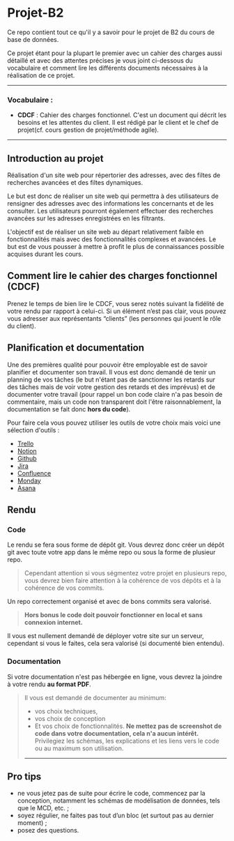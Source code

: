 # Projet-B2

Ce repo contient tout ce qu'il y a savoir pour le projet de B2 du cours de base de données.

Ce projet étant pour la plupart le premier avec un cahier des charges aussi détaillé et avec des attentes précises je vous joint ci-dessous du vocabulaire et comment lire les différents documents nécessaires à la réalisation de ce projet.

---
### Vocabulaire :

- **CDCF** : Cahier des charges fonctionnel. C'est un document qui décrit les besoins et les attentes du client. Il est rédigé par le client et le chef de projet(cf. cours gestion de projet/méthode agile). 


---

## Introduction au projet
Réalisation d'un site web pour répertorier des adresses, avec des filtes de recherches avancées et des filtes dynamiques.

Le but est donc de réaliser un site web qui permettra à des utilisateurs de rensigner des adresses avec des informations les concernants et de les consulter. Les utilisateurs pourront également effectuer des recherches avancées sur les adresses enregistrées en les filtrants.

L'objectif est de réaliser un site web au départ relativement faible en fonctionnalités mais avec des fonctionnalités complexes et avancées.
Le but est de vous pousser à mettre à profit le plus de connaissances possible acquises durant les cours.


## Comment lire le cahier des charges fonctionnel (CDCF)
Prenez le temps de bien lire le CDCF, vous serez notés suivant la fidélité de votre rendu par rapport à celui-ci.
Si un élément n’est pas clair, vous pouvez vous adresser aux représentants “clients” (les personnes qui jouent le rôle du client).


## Planification et documentation
Une des premières qualité pour pouvoir être employable est de savoir planifier et documenter son travail. Il vous est donc demandé de tenir un planning de vos tâches (le but n'étant pas de sanctionner les retards sur des tâches mais de voir votre gestion des retards et des imprévus) et de documenter votre travail (pour rappel un bon code claire n'a pas besoin de commentaire, mais un code non transparent doit l'être raisonnablement, la documentation se fait donc **hors du code**).

Pour faire cela vous pouvez utiliser les outils de votre choix mais voici une sélection d'outils :
- [Trello](https://trello.com/)
- [Notion](https://www.notion.so/)
- [Github](https://github.com/features/issues)
- [Jira](https://www.atlassian.com/software/jira)
- [Confluence](https://www.atlassian.com/software/confluence)
- [Monday](https://monday.com/)
- [Asana](https://asana.com/)


## Rendu
### Code
Le rendu se fera sous forme de dépôt git. Vous devrez donc créer un dépôt git avec toute votre app dans le même repo ou sous la forme de plusieur repo.
> Cependant attention si vous ségmentez votre projet en plusieurs repo, vous devrez bien faire attention à la cohérence de vos dépôts et à la cohérence de vos commits.

Un repo correctement organisé et avec de bons commits sera valorisé.

> **Hors bonus le code doit pouvoir fonctionner en local et sans connexion internet.**

Il vous est nullement demandé de déployer votre site sur un serveur, cependant si vous le faites, cela sera valorisé (si documenté bien entendu).

### Documentation
Si votre documentation n'est pas hébergée en ligne, vous devrez la joindre à votre rendu **au format PDF**.

> Il vous est demandé de documenter au minimum:
> - vos choix techniques,
> - vos choix de conception 
> - Et vos choix de fonctionnalités.
> **Ne mettez pas de screenshot de code dans votre documentation, cela n'a aucun intérêt.** Privilegiez les schémas, les explications et les liens vers le code ou au maximum son utilisation.
>  ** ***
## Pro tips
- ne vous jetez pas de suite pour écrire le code, commencez par la conception, notamment les schémas de modélisation de données, tels que le MCD, etc. ;
- soyez régulier, ne faites pas tout d’un bloc (et surtout pas au dernier moment) ;
- posez des questions.